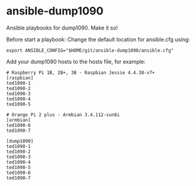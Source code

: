 # ansible-dump1090
Ansible playbooks for dump1090. Make it so!

Before start a playbook: Change the default location for ansible.cfg using:
````
export ANSIBLE_CONFIG="$HOME/git/ansible-dump1090/ansible.cfg"
````
  
Add your dump1090 hosts to the hosts file, for example:
````
# Raspberry Pi 1B, 2B+, 3B - Raspbian Jessie 4.4.38-v7+
[raspbian]
ted1090-1
ted1090-2
ted1090-3
ted1090-4
ted1090-5

# Orange Pi 2 plus - Armbian 3.4.112-sun8i
[armbian]
ted1090-6
ted1090-7

[dump1090]
ted1090-1
ted1090-2
ted1090-3
ted1090-4
ted1090-5
ted1090-6
ted1090-7
````
